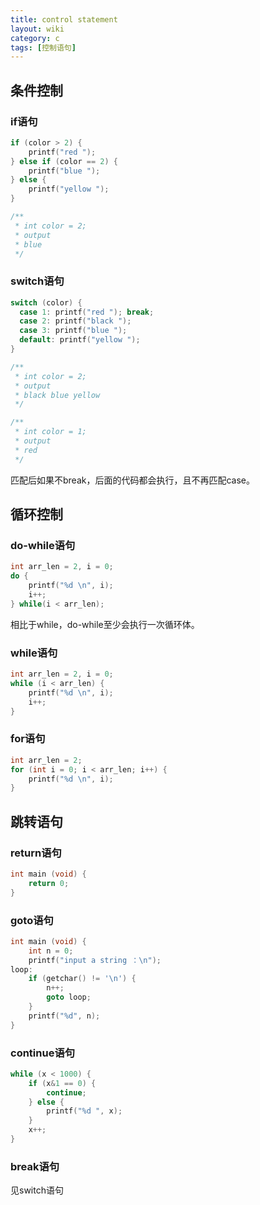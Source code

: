 ```yaml
---
title: control statement
layout: wiki
category: c
tags: [控制语句]
---
```


## 条件控制
  
### if语句

~~~C
if (color > 2) {
    printf("red ");
} else if (color == 2) {
    printf("blue ");
} else {
    printf("yellow ");
}

/**
 * int color = 2;
 * output
 * blue 
 */
~~~

### switch语句

~~~C
switch (color) {
  case 1: printf("red "); break;
  case 2: printf("black ");
  case 3: printf("blue ");
  default: printf("yellow ");
}

/**
 * int color = 2;
 * output
 * black blue yellow
 */

/**
 * int color = 1;
 * output
 * red
 */
~~~

匹配后如果不break，后面的代码都会执行，且不再匹配case。

## 循环控制

### do-while语句

~~~C
int arr_len = 2, i = 0;
do {
    printf("%d \n", i);
    i++;
} while(i < arr_len);
~~~

相比于while，do-while至少会执行一次循环体。

### while语句

~~~C
int arr_len = 2, i = 0;
while (i < arr_len) {
    printf("%d \n", i);
    i++;
}
~~~

### for语句

~~~C
int arr_len = 2;
for (int i = 0; i < arr_len; i++) {
    printf("%d \n", i);
}
~~~

## 跳转语句
  
### return语句

~~~C
int main (void) {
	return 0;
}
~~~

### goto语句

~~~C
int main (void) {
    int n = 0;
    printf("input a string ：\n");
loop:
    if (getchar() != '\n') {
        n++;
        goto loop;
    }
    printf("%d", n);
}
~~~

### continue语句

~~~C
while (x < 1000) {
	if (x&1 == 0) {
		continue;
	} else {
		printf("%d ", x);
	}
	x++;
}
~~~

### break语句

见switch语句